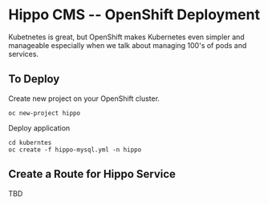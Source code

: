 # Hippo CMS -- OpenShift Deployment
Kubetnetes is great, but OpenShift makes Kubernetes even simpler and manageable especially when we talk about managing 100's of pods and services.

To Deploy 
---------
Create new project on your OpenShift cluster.
```
oc new-project hippo
```
Deploy application
```
cd kuberntes
oc create -f hippo-mysql.yml -n hippo
```

Create a Route for Hippo Service
------
TBD
